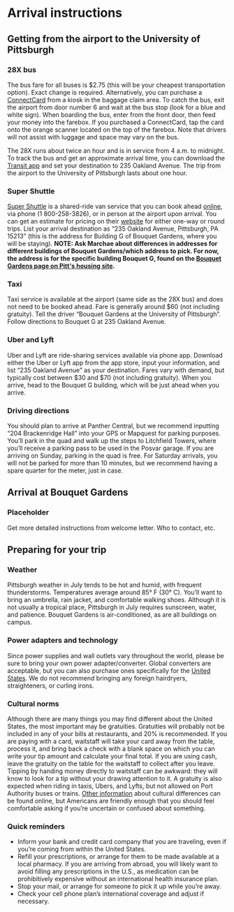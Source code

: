 # Arrival instructions 

## Getting from the airport to the University of Pittsburgh 

### 28X bus 

The bus fare for all buses is $2.75 (this will be your cheapest transportation option). Exact change is required. Alternatively, you can purchase a [ConnectCard](http://www.connectcard.org/) from a kiosk in the baggage claim area. To catch the bus, exit the airport from door number 6 and wait at the bus stop (look for a blue and white sign). When boarding the bus, enter from the front door, then feed your money into the farebox. If you purchased a ConnectCard, tap the card onto the orange scanner located on the top of the farebox. Note that drivers will not assist with luggage and space may vary on the bus. 

The 28X runs about twice an hour and is in service from 4 a.m. to midnight. To track the bus and get an approximate arrival time, you can download the [Transit app](https://transitapp.com/) and set your destination to 235 Oakland Avenue. The trip from the airport to the University of Pittsburgh lasts about one hour. 

### Super Shuttle 

[Super Shuttle](https://www.supershuttle.com) is a shared-ride van service that you can book ahead [online](https://www.supershuttle.com/locations/pittsburghpit/), via phone (1 800-258-3826), or in person at the airport upon arrival. You can get an estimate for pricing on their [website](https://www.supershuttle.com/blog/find-advance-pricing-supershuttle/) for either one-way or round trips. List your arrival destination as “235 Oakland Avenue, Pittsburgh, PA 15213” (this is the address for Building G of Bouquet Gardens, where you will be staying). **NOTE: Ask Marchae about differences in addresses for different buildings of Bouquet Gardens/which address to pick. For now, the address is for the specific building Bouquet G, found on the [Bouquet Gardens page on Pitt's housing site](https://www.pc.pitt.edu/housing-services/university-owned-housing/bouquet-gardens).**

### Taxi 

Taxi service is available at the airport (same side as the 28X bus) and does not need to be booked ahead. Fare is generally around $60 (not including gratuity). Tell the driver “Bouquet Gardens at the University of Pittsburgh”. Follow directions to Bouquet G at 235 Oakland Avenue. 

### Uber and Lyft

Uber and Lyft are ride-sharing services available via phone app. Download either the Uber or Lyft app from the app store, input your information, and list “235 Oakland Avenue” as your destination. Fares vary with demand, but typically cost between $30 and $70 (not including gratuity). When you arrive, head to the Bouquet G building, which will be just ahead when you arrive. 

### Driving directions

You should plan to arrive at Panther Central, but we recommend inputting “204 Brackenridge Hall” into your GPS or Mapquest for parking purposes. You’ll park in the quad and walk up the steps to Litchfield Towers, where you’ll receive a parking pass to be used in the Posvar garage. If you are arriving on Sunday, parking in the quad is free. For Saturday arrivals, you will not be parked for more than 10 minutes, but we recommend having a spare quarter for the meter, just in case.

## Arrival at Bouquet Gardens 

### Placeholder

Get more detailed instructions from welcome letter. Who to contact, etc. 

## Preparing for your trip 

### Weather 

Pittsburgh weather in July tends to be hot and humid, with frequent thunderstorms. Temperatures average around 85° F (30° C). You’ll want to bring an umbrella, rain jacket, and comfortable walking shoes. Although it is not usually a tropical place, Pittsburgh in July requires sunscreen, water, and patience. Bouquet Gardens is air-conditioned, as are all buildings on campus.

### Power adapters and technology 

Since power supplies and wall outlets vary throughout the world, please be sure to bring your own power adapter/converter. Global converters are acceptable, but you can also purchase ones specifically for the [United States](https://www.power-plugs-sockets.com/united-states-of-america/). We do not recommend bringing any foreign hairdryers, straighteners, or curling irons.

### Cultural norms

Although there are many things you may find different about the United States, the most important may be gratuities. Gratuities will probably not be included in any of your bills at restaurants, and 20% is recommended. If you are paying with a card, waitstaff will take your card away from the table, process it, and bring back a check with a blank space on which you can write your tip amount and calculate your final total. If you are using cash, leave the gratuity on the table for the waitstaff to collect after you leave. Tipping by handing money directly to waitstaff can be awkward: they will know to look for a tip without your drawing attention to it. A gratuity is also expected when riding in taxis, Ubers, and Lyfts, but not allowed on Port Authority buses or trains. [Other information](https://www.interexchange.org/american-culture/cultural-customs-us/) about cultural differences can be found online, but Americans are friendly enough that you should feel comfortable asking if you’re uncertain or confused about something.

### Quick reminders

* Inform your bank and credit card company that you are traveling, even if you’re coming from within the United States.
* Refill your prescriptions, or arrange for them to be made available at a local pharmacy. If you are arriving from abroad, you will likely want to avoid filling any prescriptions in the U.S., as medication can be prohibitively expensive without an international health insurance plan.
* Stop your mail, or arrange for someone to pick it up while you’re away.
* Check your cell phone plan’s international coverage and adjust if necessary.



